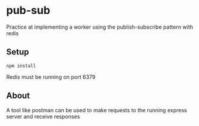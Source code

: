 # pub-sub
Practice at implementing a worker using the publish-subscribe pattern with redis

## Setup
`npm install`

Redis must be running on port 6379

## About
A tool like postman can be used to make requests to the running express server and receive responses